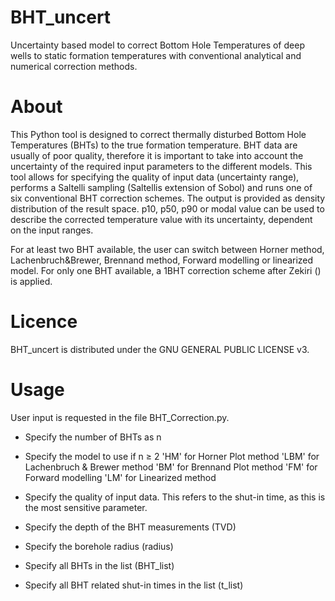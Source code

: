 # BHT_uncert
Uncertainty based model to correct Bottom Hole Temperatures of deep wells to static formation temperatures with conventional analytical and numerical correction methods.

# About
This Python tool is designed to correct thermally disturbed Bottom Hole Temperatures (BHTs) to the true formation temperature. BHT data are usually of poor quality, therefore it is important to take into account the uncertainty of the required input parameters to the different models. This tool allows for specifying the quality of input data (uncertainty range), performs a Saltelli sampling (Saltellis extension of Sobol) and runs one of six conventional BHT correction schemes.
The output is provided as density distribution of the result space. p10, p50, p90 or modal value can be used to describe the corrected temperature value with its uncertainty, dependent on the input ranges.

For at least two BHT available, the user can switch between Horner method, Lachenbruch&Brewer, Brennand method, Forward modelling or linearized model.
For only one BHT available, a 1BHT correction scheme after Zekiri () is applied.

# Licence
BHT_uncert is distributed under the GNU GENERAL PUBLIC LICENSE v3.

# Usage
User input is requested in the file BHT_Correction.py. 
- Specify the number of BHTs as n
- Specify the model to use if n ≥ 2 
    'HM' for Horner Plot method
    'LBM' for Lachenbruch & Brewer method
    'BM' for Brennand Plot method
    'FM' for Forward modelling
    'LM' for Linearized method

- Specify the quality of input data. This refers to the shut-in time, as this is the most sensitive parameter.
- Specify the depth of the BHT measurements (TVD)
- Specify the borehole radius (radius)
- Specify all BHTs in the list (BHT_list)
- Specify all BHT related shut-in times in the list (t_list)
